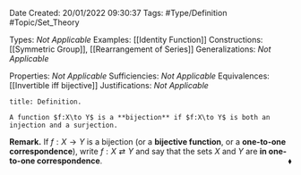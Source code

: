 <div class="topSpace"></div>

Date Created: 20/01/2022 09:30:37
Tags: #Type/Definition #Topic/Set_Theory

Types: _Not Applicable_
Examples: [[Identity Function]]
Constructions: [[Symmetric Group]], [[Rearrangement of Series]]
Generalizations: _Not Applicable_

Properties: _Not Applicable_
Sufficiencies: _Not Applicable_
Equivalences: [[Invertible iff bijective]]
Justifications: _Not Applicable_

``` ad-Definition
title: Definition.

A function $f:X\to Y$ is a **bijection** if $f:X\to Y$ is both an injection and a surjection.

```

**Remark.** If $f:X\to Y$ is a bijection (or a **bijective function**, or a **one-to-one correspondence**), write $f:X\rightleftarrows Y$ and say that the sets $X$ and $Y$ are **in one-to-one correspondence**.<span style="float:right;">$\blacklozenge$</span>
